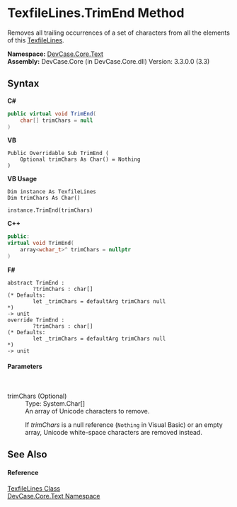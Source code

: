# TexfileLines.TrimEnd Method 
 

Removes all trailing occurrences of a set of characters from all the elements of this <a href="T_DevCase_Core_Text_TexfileLines">TexfileLines</a>.

**Namespace:**&nbsp;<a href="N_DevCase_Core_Text">DevCase.Core.Text</a><br />**Assembly:**&nbsp;DevCase.Core (in DevCase.Core.dll) Version: 3.3.0.0 (3.3)

## Syntax

**C#**<br />
``` C#
public virtual void TrimEnd(
	char[] trimChars = null
)
```

**VB**<br />
``` VB
Public Overridable Sub TrimEnd ( 
	Optional trimChars As Char() = Nothing
)
```

**VB Usage**<br />
``` VB Usage
Dim instance As TexfileLines
Dim trimChars As Char()

instance.TrimEnd(trimChars)
```

**C++**<br />
``` C++
public:
virtual void TrimEnd(
	array<wchar_t>^ trimChars = nullptr
)
```

**F#**<br />
``` F#
abstract TrimEnd : 
        ?trimChars : char[] 
(* Defaults:
        let _trimChars = defaultArg trimChars null
*)
-> unit 
override TrimEnd : 
        ?trimChars : char[] 
(* Defaults:
        let _trimChars = defaultArg trimChars null
*)
-> unit 
```


#### Parameters
&nbsp;<dl><dt>trimChars (Optional)</dt><dd>Type: System.Char[]<br />An array of Unicode characters to remove. 

 If *trimChars* is a null reference (`Nothing` in Visual Basic) or an empty array, Unicode white-space characters are removed instead.</dd></dl>

## See Also


#### Reference
<a href="T_DevCase_Core_Text_TexfileLines">TexfileLines Class</a><br /><a href="N_DevCase_Core_Text">DevCase.Core.Text Namespace</a><br />